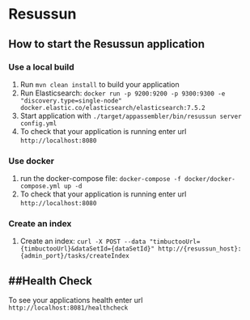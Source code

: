 # Resussun

## How to start the Resussun application

### Use a local build
1. Run `mvn clean install` to build your application
1. Run Elasticsearch: `docker run -p 9200:9200 -p 9300:9300 -e "discovery.type=single-node" docker.elastic.co/elasticsearch/elasticsearch:7.5.2`
1. Start application with `./target/appassembler/bin/resussun server config.yml`
1. To check that your application is running enter url `http://localhost:8080`

### Use docker
1. run the docker-compose file: `docker-compose -f docker/docker-compose.yml up -d`  
1. To check that your application is running enter url `http://localhost:8080`

### Create an index
1. Create an index: `curl -X POST --data "timbuctooUrl={timbuctooUrl}&dataSetId={dataSetId}" http://{resussun_host}:{admin_port}/tasks/createIndex`


##Health Check
---

To see your applications health enter url `http://localhost:8081/healthcheck`
